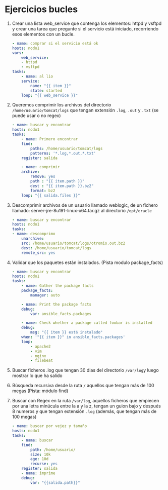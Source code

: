 # Ejercicios bucles

1. Crear una lista web_service que contenga los elementos: httpd y vsftpd y crear una tarea que pregunte si el servicio está iniciado, recorriendo esos elementos con un bucle.

    ```yaml
    - name: comprar si el servicio está ok
    hosts: nodo1
    vars:
        web_service:
        - httpd
        - vsftpd
    tasks:
        - name: al lio
        service:
            name: "{{ item }}"
            state: started 
        loop: "{{ web_service }}"
    ```

2. Queremos comprimir los archivos del directorio ``/home/usuario/tomcat/logs`` que
tengan extensión ``.log``, ``.out`` y ``.txt`` (se puede usar o no regex)

    ```yaml
    - name: buscar y encontrar
    hosts: nodo1
    tasks:
        - name: Primero encontrar
        find:
            paths: /home/usuario/tomcat/logs
            patterns: '*.log,*.out,*.txt'
        register: salida

        - name: comprimir
        archive:
            remove: yes
            path : "{{ item.path }}"
            dest : "{{ item.path }}.bz2"
            format: bz2
        loop: "{{ salida.files }}"
    ``` 



3. Descomprimir archivos de un usuario llamado weblogic, de un fichero llamado:
server-jre-8u191-linux-x64.tar.gz al directorio ``/opt/oracle``

    ```yaml
    - name: buscar y encontrar
    hosts: nodo1
    tasks:
    - name: descomprimo
        unarchive:
        src: /home/usuario/tomcat/logs/otromio.out.bz2
        dest: /home/usuario/tomcat/logs
        remote_src: yes
    ```

4. Validar que los paquetes están instalados. (Pista modulo package_facts)

    ```yaml
    - name: buscar y encontrar
    hosts: nodo1
    tasks:
        - name: Gather the package facts
        package_facts:
            manager: auto

        - name: Print the package facts
        debug:
            var: ansible_facts.packages

        - name: Check whether a package called foobar is installed
        debug:
            msg: "{{ item }} está instalado"
        when: '"{{ item }}" in ansible_facts.packages'
        loop:
            - apache2
            - vim
            - nginx
            - filebeat 
    ```

5. Buscar ficheros .log que tengan 30 dias del directorio ``/var/log``y luego mostrar lo que ha salido
 

6. Búsqueda recursiva desde la ruta ``/`` aquellos que tengan más de 100 megas (Pista: módulo find)

 
7. Buscar con Regex en la ruta ``/var/log``, aquellos ficheros que empiecen por una letra minúcula entre la a y la z, tengan un guion bajo y después 8 numeros y que tengan extensión ``.log`` (además, que tengan más de 100 megas)

    ```yaml
    - name: buscar por vejez y tamaño
    hosts: nodo1
    tasks:
        - name: buscar
        find:
            path: /home/usuario/
            size: 10k
            age: 10d
            recurse: yes
        register: salida
        - name: imprime
        debug:
            var: "{{salida.path}}"
    ```

